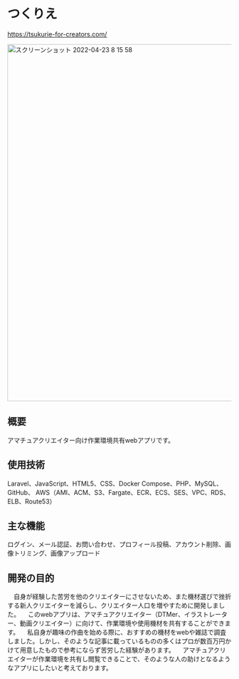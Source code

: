 # つくりえ
https://tsukurie-for-creators.com/

<img width="800" alt="スクリーンショット 2022-04-23 8 15 58" src="https://user-images.githubusercontent.com/64915142/164816309-34ef335a-b933-45c3-ac9a-07a3323737b6.png">

## 概要
アマチュアクリエイター向け作業環境共有webアプリです。

## 使用技術
Laravel、JavaScript、HTML5、CSS、Docker Compose、PHP、MySQL、GitHub、
AWS（AMI、ACM、S3、Fargate、ECR、ECS、SES、VPC、RDS、ELB、Route53）

## 主な機能
ログイン、メール認証、お問い合わせ、プロフィール投稿、アカウント削除、画像トリミング、画像アップロード

## 開発の目的

　自身が経験した苦労を他のクリエイターにさせないため、また機材選びで挫折する新人クリエイターを減らし、クリエイター人口を増やすために開発しました。
　このwebアプリは、アマチュアクリエイター（DTMer、イラストレーター、動画クリエイター）に向けて、作業環境や使用機材を共有することができます。
　私自身が趣味の作曲を始める際に、おすすめの機材をwebや雑誌で調査しました。しかし、そのような記事に載っているものの多くはプロが数百万円かけて用意したもので参考にならず苦労した経験があります。
　アマチュアクリエイターが作業環境を共有し閲覧できることで、そのような人の助けとなるようなアプリにしたいと考えております。

